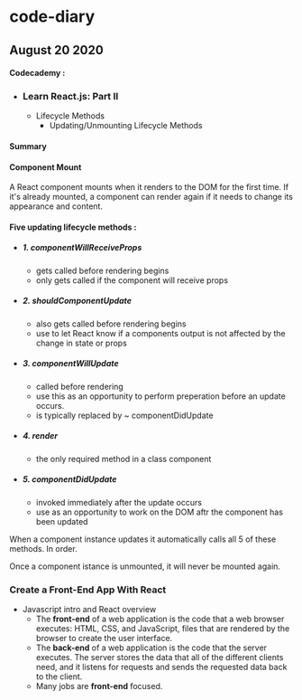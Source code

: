 # code-diary

## August 20 2020 
#### Codecademy : 
- ### Learn React.js: Part II 
  - Lifecycle Methods 
    - Updating/Unmounting Lifecycle Methods
#### Summary

#### Component Mount
A React component mounts when it renders to the DOM for the first time. If it's already mounted, a component can render again if it needs to change its appearance and content. 
#### Five updating lifecycle methods :
 -  ##### 1. componentWillReceiveProps
    - gets called before rendering begins
    - only gets called if the component will receive props
 - ##### 2. shouldComponentUpdate
    - also gets called before rendering begins
    - use to let React know if a components output is not affected by the change in state or props
 - ##### 3. componentWillUpdate
    - called before rendering
    - use this as an opportunity to perform preperation before an update occurs. 
    - is typically replaced by ~ componentDidUpdate 
 - ##### 4. render
    - the only required method in a class component
 - ##### 5. componentDidUpdate
    - invoked immediately after the update occurs
    - use as an opportunity to work on the DOM aftr the component has been updated 
 
 When a component instance updates it automatically calls all 5 of these methods. In order.
 
 
 Once a component istance is unmounted, it will never be mounted again.
 
 ### Create a Front-End App With React 
  - Javascript intro and React overview
    - The **front-end** of a web application is the code that a web browser executes: HTML, CSS, and JavaScript, files that are rendered by the browser to create the user interface.
    - The **back-end** of a web application is the code that the server executes. The server stores the data that all of the different clients need, and it listens for requests and sends the requested data back to the client.
    - Many jobs are **front-end** focused.
    
